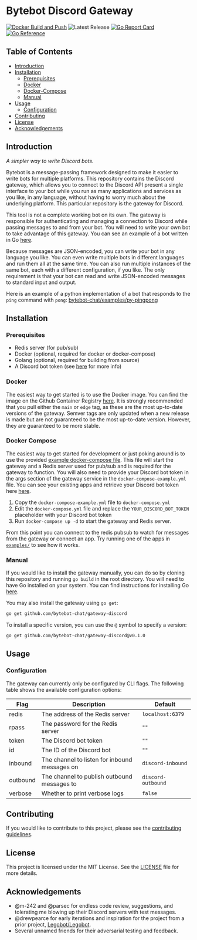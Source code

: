 # Bytebot Discord Gateway

[![Docker Build and Push](https://github.com/bytebot-chat/gateway-discord/actions/workflows/docker_build.yaml/badge.svg?branch=0.0.1)](https://github.com/bytebot-chat/gateway-discord/actions/workflows/docker_build.yaml)
![Latest Release](https://img.shields.io/github/v/release/bytebot-chat/gateway-discord?sort=semver)
[![Go Report Card](https://goreportcard.com/badge/github.com/bytebot-chat/gateway-discord)](https://goreportcard.com/report/github.com/bytebot-chat/gateway-discord)
[![Go Reference](https://pkg.go.dev/badge/github.com/bytebot-chat/gateway-discord.svg)](https://pkg.go.dev/github.com/bytebot-chat/gateway-discord)

## Table of Contents
- [Introduction](#introduction)
- [Installation](#installation)
    - [Prerequisites](#prerequisites)
    - [Docker](#docker)
    - [Docker-Compose](#docker-compose)
    - [Manual](#manual)
- [Usage](#usage)
    - [Configuration](#configuration)
- [Contributing](#contributing)
- [License](#license)
- [Acknowledgements](#acknowledgements)

## Introduction

_A simpler way to write Discord bots._

Bytebot is a message-passing framework designed to make it easier to write bots for multiple platforms. This repository contains the Discord gateway, which allows you to connect to the Discord API present a single interface to your bot while you run as many applications and services as you like, in any language, without having to worry much about the underlying platform. This particular repository is the gateway for Discord.

This tool is not a complete working bot on its own. The gateway is responsible for authenticating and managing a connection to Discord while passing messages to and from your bot. You will need to write your own bot to take advantage of this gateway. You can see an example of a bot written in Go [here](examples/pingpong/main.go).

Because messages are JSON-encoded, you can write your bot in any language you like. You can even write multiple bots in different languages and run them all at the same time. You can also run multiple instances of the same bot, each with a different configuration, if you like. The only requirement is that your bot can read and write JSON-encoded messages to standard input and output.

Here is an example of a python implementation of a bot that responds to the `ping` command with `pong`: [bytebot-chat/examples/py-pingpong](examples/py-pingpong/pingpong.py)
## Installation

### Prerequisites
- Redis server (for pub/sub)
- Docker (optional, required for docker or docker-compose)
- Golang (optional, required for building from source)
- A Discord bot token (see [here](https://discord.com/developers/docs/intro) for more info)

### Docker

The easiest way to get started is to use the Docker image. You can find the image on the Github Container Registry [here](https://github.com/bytebot-chat/gateway-discord/pkgs/container/gateway-discord). It is strongly recommended that you pull either the `main` or `edge` tag, as these are the most up-to-date versions of the gateway. Semver tags are only updated when a new release is made but are not guaranteed to be the most up-to-date version. However, they are guaranteed to be more stable.

### Docker Compose

The easiest way to get started for development or just poking around is to use the provided [example docker-compose file](docker-compose-example.yaml). This file will start the gateway and a Redis server used for pub/sub and is required for the gateway to function. You will also need to provide your Discord bot token in the args section of the gateway service in the `docker-compose-example.yml` file. You can see your existing apps and retrieve your Discord bot token here [here](https://discord.com/developers/applications).

1. Copy the `docker-compose-example.yml` file to `docker-compose.yml`
2. Edit the `docker-compose.yml` file and replace the `YOUR_DISCORD_BOT_TOKEN` placeholder with your Discord bot token
3. Run `docker-compose up -d` to start the gateway and Redis server.

From this point you can connect to the redis pubsub to watch for messages from the gateway or connect an app. Try running one of the apps in [`examples/`](examples/) to see how it works.

### Manual

If you would like to install the gateway manually, you can do so by cloning this repository and running `go build` in the root directory. You will need to have Go installed on your system. You can find instructions for installing Go [here](https://golang.org/doc/install). 

You may also install the gateway using `go get`:

```bash
go get github.com/bytebot-chat/gateway-discord
```

To install a specific version, you can use the `@` symbol to specify a version:

```bash
go get github.com/bytebot-chat/gateway-discord@v0.1.0
```

## Usage

### Configuration

The gateway can currently only be configured by CLI flags. The following table shows the available configuration options:

| Flag | Description | Default |
| --- | --- | --- |
| redis | The address of the Redis server | `localhost:6379` |
| rpass | The password for the Redis server | `""` |
| token | The Discord bot token | `""` |
| id | The ID of the Discord bot | `""` |
| inbound | The channel to listen for inbound messages on | `discord-inbound` |
| outbound | The channel to publish outbound messages to | `discord-outbound` |
| verbose | Whether to print verbose logs | `false` |

## Contributing

If you would like to contribute to this project, please see the [contributing guidelines](CONTRIBUTING.md).

## License

This project is licensed under the MIT License. See the [LICENSE](LICENSE) file for more details.

## Acknowledgements

- @m-242 and @parsec for endless code review, suggestions, and tolerating me blowing up their Discord servers with test messages.
- @drewpearce for early iterations and inspiration for the project from a prior project, [Legobot/Legobot](https://github.com/Legobot/).
- Several unnamed friends for their adversarial testing and feedback.